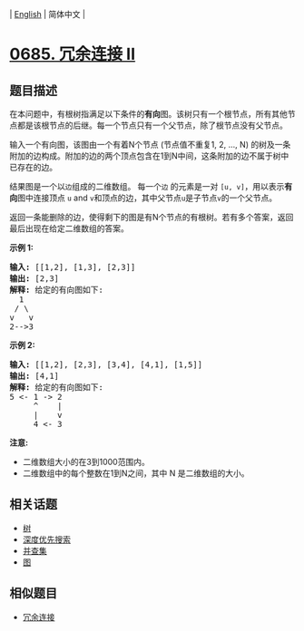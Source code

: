 
| [English](README_EN.md) | 简体中文 |
# [0685. 冗余连接 II](https://leetcode-cn.com/problems/redundant-connection-ii/)
## 题目描述
<p>在本问题中，有根树指满足以下条件的<strong>有向</strong>图。该树只有一个根节点，所有其他节点都是该根节点的后继。每一个节点只有一个父节点，除了根节点没有父节点。</p>

<p>输入一个有向图，该图由一个有着N个节点 (节点值不重复1, 2, ..., N) 的树及一条附加的边构成。附加的边的两个顶点包含在1到N中间，这条附加的边不属于树中已存在的边。</p>

<p>结果图是一个以<code>边</code>组成的二维数组。 每一个<code>边</code> 的元素是一对 <code>[u, v]</code>，用以表示<strong>有向</strong>图中连接顶点 <code>u</code> and <code>v</code>和顶点的边，其中父节点<code>u</code>是子节点<code>v</code>的一个父节点。</p>

<p>返回一条能删除的边，使得剩下的图是有N个节点的有根树。若有多个答案，返回最后出现在给定二维数组的答案。</p>

<p><strong>示例&nbsp;1:</strong></p>

<pre>
<strong>输入:</strong> [[1,2], [1,3], [2,3]]
<strong>输出:</strong> [2,3]
<strong>解释:</strong> 给定的有向图如下:
  1
 / \
v   v
2--&gt;3
</pre>

<p><strong>示例 2:</strong></p>

<pre>
<strong>输入:</strong> [[1,2], [2,3], [3,4], [4,1], [1,5]]
<strong>输出:</strong> [4,1]
<strong>解释:</strong> 给定的有向图如下:
5 &lt;- 1 -&gt; 2
     ^    |
     |    v
     4 &lt;- 3
</pre>

<p><strong>注意:</strong></p>

<ul>
	<li>二维数组大小的在3到1000范围内。</li>
	<li>二维数组中的每个整数在1到N之间，其中 N 是二维数组的大小。</li>
</ul>

## 相关话题
- [树](https://leetcode-cn.com/tag/tree)
- [深度优先搜索](https://leetcode-cn.com/tag/depth-first-search)
- [并查集](https://leetcode-cn.com/tag/union-find)
- [图](https://leetcode-cn.com/tag/graph)
## 相似题目
- [冗余连接](../redundant-connection/README.md)
